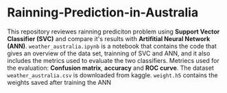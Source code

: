 # Rainning-Prediction-in-Australia
This repository reviewes rainning prediciton problem using **Support Vector Classifier (SVC)** and compare it's results with **Artifitial Neural Network (ANN)**.
`weather_australia.ipynb` is a notebook that contains the code that gives an overview of the data set, trainning of SVC and ANN, and it also includes the metrics used to evaluate the two classifiers.
Metriecs used for the evaluation: **Confusion matrix**, **accuracy** and **ROC curve**.
The dataset `weather_australia.csv` is downloaded from kaggle.
`weight.h5` contains the weights saved after training the ANN
